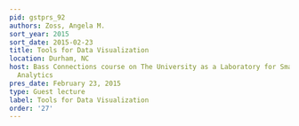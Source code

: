 ```yaml
---
pid: gstprs_92
authors: Zoss, Angela M.
sort_year: 2015
sort_date: 2015-02-23
title: Tools for Data Visualization
location: Durham, NC
host: Bass Connections course on The University as a Laboratory for Smart Grid Data
  Analytics
pres_date: February 23, 2015
type: Guest lecture
label: Tools for Data Visualization
order: '27'
---
```

